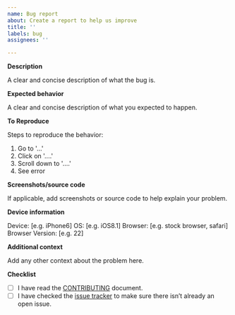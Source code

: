 ```yaml
---
name: Bug report
about: Create a report to help us improve
title: ''
labels: bug
assignees: ''

---
```


**Description**

A clear and concise description of what the bug is.

**Expected behavior**

A clear and concise description of what you expected to happen.

**To Reproduce**

Steps to reproduce the behavior:
1. Go to '...'
2. Click on '....'
3. Scroll down to '....'
4. See error

**Screenshots/source code**

If applicable, add screenshots or source code to help explain your problem.

**Device information**

<!-- An easy way to provide browser/OS information is to go to https://www.whatsmybrowser.org and paste the link you are given, or copy and paste the information in. -->
Device: [e.g. iPhone6]
OS: [e.g. iOS8.1]
Browser: [e.g. stock browser, safari]
Browser Version: [e.g. 22]

**Additional context**

Add any other context about the problem here.

**Checklist**

- [ ] I have read the [CONTRIBUTING](https://github.com/HubSpot/cms-theme-boilerplate/blob/master/CONTRIBUTING.md) document.
- [ ] I have checked the [issue tracker](https://github.com/HubSpot/cms-theme-boilerplate/issues) to make sure there isn’t already an open issue.